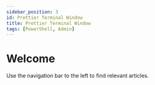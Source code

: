```yaml
---
sidebar_position: 3
id: Prettier Terminal Window
title: Prettier Terminal Window
tags: [PowerShell, Admin]
---
```


# Welcome

Use the navigation bar to the left to find relevant articles.
